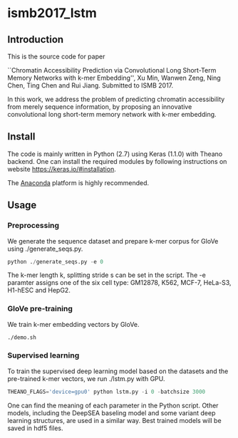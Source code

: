 # ismb2017_lstm

## Introduction

This is the source code for paper

``Chromatin Accessibility Prediction via Convolutional Long Short-Term Memory Networks with k-mer Embedding'', Xu Min, Wanwen Zeng, Ning Chen, Ting Chen and Rui Jiang. Submitted to ISMB 2017.

In this work, we address the problem of predicting chromatin accessibility from merely sequence information, by proposing an innovative convolutional long short-term memory network with k-mer embedding.

## Install
The code is mainly written in Python (2.7) using Keras (1.1.0) with Theano backend. One can install the required modules by following instructions on website https://keras.io/#installation. 

The [Anaconda](https://www.continuum.io/downloads) platform is highly recommended. 

## Usage
### Preprocessing
We generate the sequence dataset and prepare k-mer corpus for GloVe using ./generate_seqs.py.

```python
python ./generate_seqs.py -e 0
```
The k-mer length k, splitting stride s can be set in the script. The -e paramter assigns one of the six cell type: GM12878, K562, MCF-7, HeLa-S3, H1-hESC and HepG2.

### GloVe pre-training
We train k-mer embedding vectors by GloVe.

```bash
./demo.sh
```

### Supervised learning
To train the supervised deep learning model based on the datasets and the pre-trained k-mer vectors, we run ./lstm.py with GPU.

```python
THEANO_FLAGS='device=gpu0' python lstm.py -i 0 -batchsize 3000
```
One can find the meaning of each parameter in the Python script. 
Other models, including the DeepSEA baseling model and some variant deep learning structures, are used in a similar way.
Best trained models will be saved in hdf5 files.

